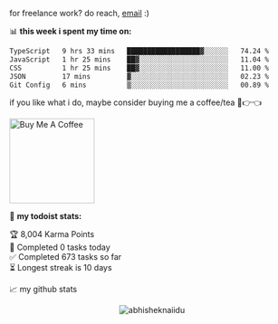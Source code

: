 for freelance work? do reach, [email](mailto:abhishknads.work@gmail.com) :)

📊 **this week i spent my time on:**
<!--START_SECTION:waka-->

```txt
TypeScript   9 hrs 33 mins   ██████████████████▓░░░░░░   74.24 %
JavaScript   1 hr 25 mins    ██▓░░░░░░░░░░░░░░░░░░░░░░   11.04 %
CSS          1 hr 25 mins    ██▓░░░░░░░░░░░░░░░░░░░░░░   11.00 %
JSON         17 mins         ▓░░░░░░░░░░░░░░░░░░░░░░░░   02.23 %
Git Config   6 mins          ▒░░░░░░░░░░░░░░░░░░░░░░░░   00.89 %
```

<!--END_SECTION:waka-->

if you like what i do, maybe consider buying me a coffee/tea 🥺👉👈

<a href="https://www.buymeacoffee.com/abhisheknaiidu" target="_blank"><img src="https://cdn.buymeacoffee.com/buttons/v2/default-red.png" alt="Buy Me A Coffee" width="150" ></a>

🚧 **my todoist stats:**
<!-- TODO-IST:START -->
🏆  8,004 Karma Points           
🌸  Completed 0 tasks today           
✅  Completed 673 tasks so far           
⏳  Longest streak is 10 days
<!-- TODO-IST:END -->


📈 my github stats

<p align="center"> <img src="https://github-readme-stats.vercel.app/api?username=abhisheknaiidu&show_icons=true&theme=gotham" alt="abhisheknaiidu" />





